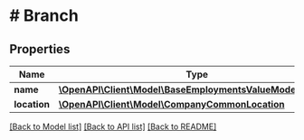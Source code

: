 # # Branch

## Properties

Name | Type | Description | Notes
------------ | ------------- | ------------- | -------------
**name** | [**\OpenAPI\Client\Model\BaseEmploymentsValueModelStrictStr**](BaseEmploymentsValueModelStrictStr.md) |  |
**location** | [**\OpenAPI\Client\Model\CompanyCommonLocation**](CompanyCommonLocation.md) |  |

[[Back to Model list]](../../README.md#models) [[Back to API list]](../../README.md#endpoints) [[Back to README]](../../README.md)
